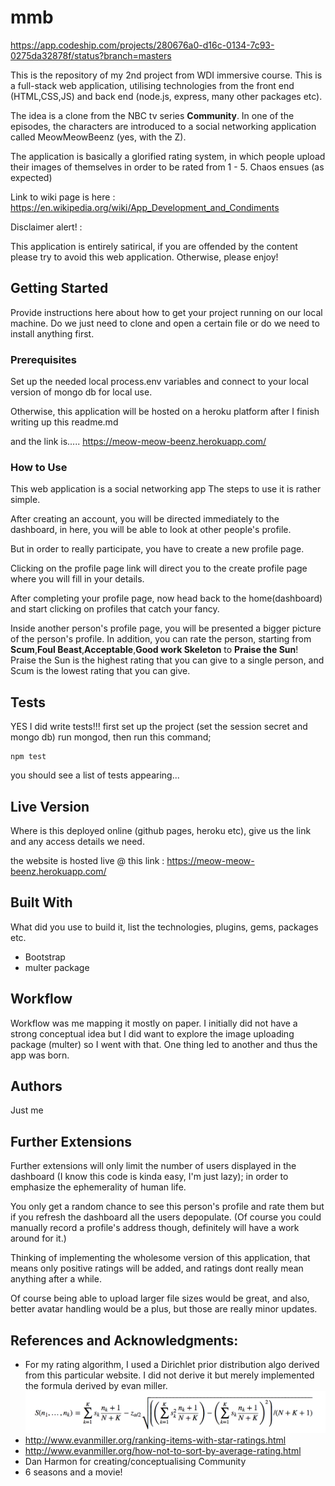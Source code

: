 # mmb

https://app.codeship.com/projects/280676a0-d16c-0134-7c93-0275da32878f/status?branch=masters

This is the repository of my 2nd project from WDI immersive course. This is a full-stack web application, utilising technologies from the front end (HTML,CSS,JS) and back end (node.js, express, many other packages etc).

The idea is a clone from the NBC tv series **Community**. In one of the episodes, the characters are introduced to a social networking application called MeowMeowBeenz (yes, with the Z).

The application is basically a glorified rating system, in which people upload their images of themselves in order to be rated from 1 - 5. Chaos ensues (as expected)

Link to wiki page is here : https://en.wikipedia.org/wiki/App_Development_and_Condiments

Disclaimer alert! :

This application is entirely satirical, if you are offended by the content please try to avoid this web application. Otherwise, please enjoy!

## Getting Started

Provide instructions here about how to get your project running on our local machine. Do we just need to clone and open a certain file or do we need to install anything first.

### Prerequisites

Set up the needed local process.env variables and connect to your local version of mongo db for local use.

Otherwise, this application will be hosted on a heroku platform after I finish writing up this readme.md

and the link is..... https://meow-meow-beenz.herokuapp.com/

### How to Use

This web application is a social networking app
The steps to use it is rather simple.

After creating an account, you will be directed immediately to the dashboard, in here, you will be able to look at other people's profile.

But in order to really participate, you have to create a new profile page.

Clicking on the profile page link will direct you to the create profile page where you will fill in your details.

After completing your profile page, now head back to the home(dashboard) and start clicking on profiles that catch your fancy.

Inside another person's profile page, you will be presented a bigger picture of the person's profile.
In addition, you can rate the person, starting from **Scum**,**Foul Beast**,**Acceptable**,**Good work Skeleton** to **Praise the Sun**! Praise the Sun is the highest rating that you can give to a single person, and Scum is the lowest rating that you can give.

## Tests

YES I did write tests!!!
first set up the project (set the session secret and mongo db)
run mongod, then run this command;

```
npm test
```

you should see a list of tests appearing...

## Live Version

Where is this deployed online (github pages, heroku etc), give us the link and any access details we need.

the website is hosted live @ this link : https://meow-meow-beenz.herokuapp.com/

## Built With

What did you use to build it, list the technologies, plugins, gems, packages etc.

* Bootstrap
* multer package


## Workflow

Workflow was me mapping it mostly on paper. I initially did not have a strong conceptual idea but I did want to explore the image uploading package (multer) so I went with that. One thing led to another and thus the app was born.

## Authors

Just me

## Further Extensions

Further extensions will only limit the number of users displayed in the dashboard (I know this code is kinda easy, I'm just lazy); in order to emphasize the ephemerality of human life.

You only get a random chance to see this person's profile and rate them but if you refresh the dashboard all the users depopulate. (Of course you could manually record a profile's address though, definitely will have a work around for it.)

Thinking of implementing the wholesome version of this application, that means only positive ratings will be added, and ratings dont really mean anything after a while.

Of course being able to upload larger file sizes would be great, and also, better avatar handling would be a plus, but those are really minor updates.

## References and Acknowledgments:

* For my rating algorithm, I used a Dirichlet prior distribution algo derived from this particular website. I did not derive it but merely implemented the formula derived by evan miller.
![Image of formula](public/assets/wilsonformula.jpg)
* http://www.evanmiller.org/ranking-items-with-star-ratings.html
* http://www.evanmiller.org/how-not-to-sort-by-average-rating.html
* Dan Harmon for creating/conceptualising Community
* 6 seasons and a movie!

